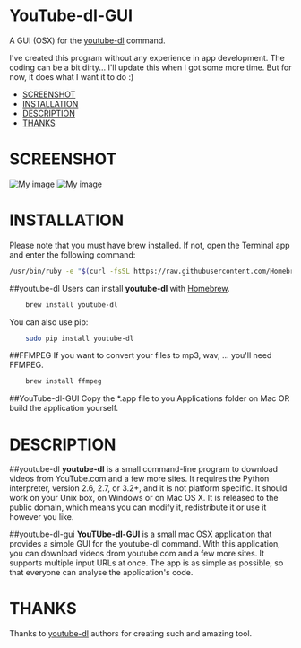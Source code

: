 # YouTube-dl-GUI
A GUI (OSX) for the [youtube-dl](https://github.com/rg3/youtube-dl) command.

I've created this program without any experience in app development. The coding can be a bit dirty... I'll update this when I got some more time. But for now, it does what I want it to do :)

- [SCREENSHOT](#screenshot)
- [INSTALLATION](#installation)
- [DESCRIPTION](#description)
- [THANKS](#thanks)

# SCREENSHOT

![My image](https://raw.githubusercontent.com/Kevin-De-Koninck/YouTube-dl-GUI/Develop/App.png)
![My image](https://raw.githubusercontent.com/Kevin-De-Koninck/YouTube-dl-GUI/Develop/Dock.png)

# INSTALLATION

Please note that you must have brew installed. If not, open the Terminal app and enter the following command:
```bash
/usr/bin/ruby -e "$(curl -fsSL https://raw.githubusercontent.com/Homebrew/install/master/install)"
```

##youtube-dl
Users can install **youtube-dl** with [Homebrew](http://brew.sh/).
```bash
    brew install youtube-dl
```
You can also use pip:
```bash
    sudo pip install youtube-dl
```
##FFMPEG
If you want to convert your files to mp3, wav, ... you'll need FFMPEG.
```bash
    brew install ffmpeg
```
##YouTube-dl-GUI
Copy the *.app file to you Applications folder on Mac OR build the application yourself.

# DESCRIPTION
##youtube-dl
**youtube-dl** is a small command-line program to download videos from
YouTube.com and a few more sites. It requires the Python interpreter, version
2.6, 2.7, or 3.2+, and it is not platform specific. It should work on
your Unix box, on Windows or on Mac OS X. It is released to the public domain,
which means you can modify it, redistribute it or use it however you like.

##youtube-dl-gui
**YouTUbe-dl-GUI** is a small mac OSX application that provides a simple GUI
for the youtube-dl command. With this application, you can download videos drom
youtube.com and a few more sites. It supports multiple input URLs at once.
The app is as simple as possible, so that everyone can analyse the application's
code.

# THANKS

Thanks to [youtube-dl](https://github.com/rg3/youtube-dl) authors for creating such and amazing tool.
